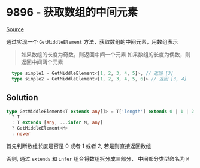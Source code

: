 # 9896 - 获取数组的中间元素

[Source](https://github.com/lybenson/ts-checker/blob/master/src/9896-medium-get-middle-element/template.ts)

通过实现一个 `GetMiddleElement` 方法，获取数组的中间元素，用数组表示

> 如果数组的长度为奇数，则返回中间一个元素
> 如果数组的长度为偶数，则返回中间两个元素

```ts
  type simple1 = GetMiddleElement<[1, 2, 3, 4, 5]>, // 返回 [3]
  type simple2 = GetMiddleElement<[1, 2, 3, 4, 5, 6]> // 返回 [3, 4]
```

## Solution

```ts
type GetMiddleElement<T extends any[]> = T['length'] extends 0 | 1 | 2
  ? T
  : T extends [any, ...infer M, any]
  ? GetMiddleElement<M>
  : never
```

首先判断数组长度是否是 0 或者 1 或者 2, 若是则直接返回数组

否则, 通过 `extends` 和 `infer` 组合将数组拆分成三部分， 中间部分类型命名为 `M`
